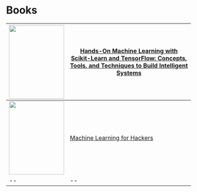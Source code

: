 # Books

| <a href="https://shorturl.at/apzD5"><img src="https://github.com/pranavbelhekar01/Machine-Learning-Resources/assets/85128700/ae6dd6bf-2331-482e-a4e6-439d658a52e0" width="150" height="200"></a> | [Hands-On Machine Learning with Scikit-Learn and TensorFlow: Concepts, Tools, and Techniques to Build Intelligent Systems](https://shorturl.at/apzD5) |
| -- | -- |
| <a href="https://shorturl.at/apzD5"><img src="https://encrypted-tbn2.gstatic.com/images?q=tbn:ANd9GcQeCyLn2ptttBGxDVQum5eTCaoN2QsiLpr0u3t-eduU6tKjO74C" width="150" height="200"></a> | [Machine Learning for Hackers](https://shorturl.at/cE245) |
| -- | -- |

